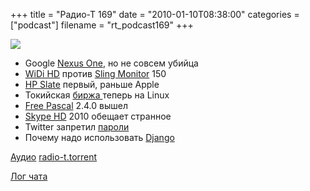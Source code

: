 +++
title = "Радио-Т 169"
date = "2010-01-10T08:38:00"
categories = ["podcast"]
filename = "rt_podcast169"
+++

![](https://radio-t.com/images/radio-t/rt169.jpg)


- Google [Nexus One](http://habrahabr.ru/blogs/android/80233/), но не совсем убийца
- [WiDi HD](http://www.engadget.com/2010/01/07/intel-announces-widi-hd-wireless-display-technology/) против [Sling Monitor](http://www.engadget.com/2010/01/06/15-inch-sling-monitor-150-makes-in-home-placeshifting-look-good/) 150
- [HP Slate](http://www.engadget.com/2010/01/06/the-hp-slate/) первый, раньше Apple
- Токийская [биржа ](http://www.linux.org.ru/view-message.jsp?msgid=4415360)теперь на Linux
- [Free Pascal](http://www.opennet.ru/opennews/art.shtml?num=24883) 2.4.0 вышел
- [Skype HD](http://habrahabr.ru/blogs/skype/80028/) 2010 обещает странное
- Twitter запретил [пароли](http://www.securitylab.ru/news/389426.php)
- Почему надо использовать [Django](http://www.coderholic.com/8-reasons-why-you-should-try-django/)

[Аудио](http://archive.rucast.net/radio-t/media/rt_podcast169.mp3)
[radio-t.torrent](http://www.radio-t.com/torrents/rt_podcast169.mp3.torrent)

[Лог чата](http://chat.radio-t.com/logs/radio-t-169.html)
<audio src="http://archive.rucast.net/radio-t/media/rt_podcast169.mp3" preload="none"></audio>